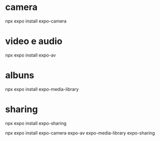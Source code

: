 # camera

npx expo install expo-camera

# video e audio

npx expo install expo-av

# albuns

npx expo install expo-media-library

# sharing

npx expo install expo-sharing

npx expo install expo-camera expo-av expo-media-library expo-sharing
